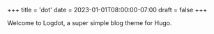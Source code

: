 +++
title = 'dot'
date = 2023-01-01T08:00:00-07:00
draft = false
+++

Welcome to Logdot, a super simple blog theme for Hugo.

